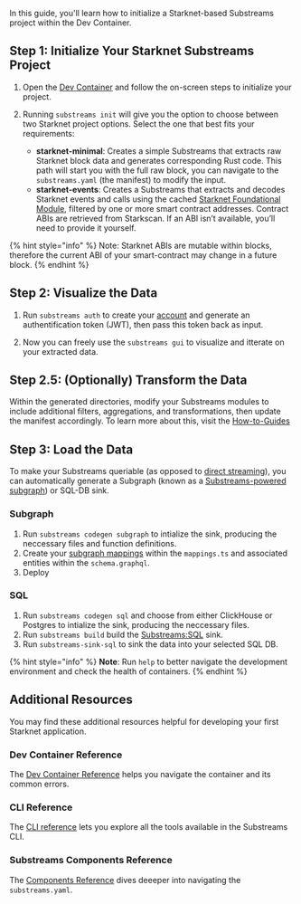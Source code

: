 In this guide, you'll learn how to initialize a Starknet-based Substreams project within the Dev Container.

## Step 1: Initialize Your Starknet Substreams Project

1. Open the [Dev Container](https://github.com/streamingfast/substreams-starter) and follow the on-screen steps to initialize your project.

2. Running `substreams init` will give you the option to choose between two Starknet project options. Select the one that best fits your requirements:
    - **starknet-minimal**: Creates a simple Substreams that extracts raw Starknet block data and generates corresponding Rust code. This path will start you with the full raw block, you can navigate to the `substreams.yaml` (the manifest) to modify the input.
    - **starknet-events**: Creates a Substreams that extracts and decodes Starknet events and calls using the cached [Starknet Foundational Module](https://substreams.dev/packages/starknet-foundational/v0.1.4), filtered by one or more smart contract addresses. Contract ABIs are retrieved from Starkscan. If an ABI isn’t available, you’ll need to provide it yourself.

{% hint style="info" %} 
Note: Starknet ABIs are mutable within blocks, therefore the current ABI of your smart-contract may change in a future block. 
{% endhint %}
    
## Step 2: Visualize the Data

1. Run `substreams auth` to create your [account](https://thegraph.market/) and generate an authentification token (JWT), then pass this token back as input.

2. Now you can freely use the `substreams gui` to visualize and itterate on your extracted data.

## Step 2.5: (Optionally) Transform the Data 

Within the generated directories, modify your Substreams modules to include additional filters, aggregations, and transformations, then update the manifest accordingly. To learn more about this, visit the [How-to-Guides](../how-to-guides/develop-your-own-substreams/develop-your-own-substreams.md)

## Step 3: Load the Data

To make your Substreams queriable (as opposed to [direct streaming](../how-to-guides/sinks/stream/stream.md)), you can automatically generate a Subgraph (known as a [Substreams-powered subgraph](https://thegraph.com/docs/en/sps/introduction/)) or SQL-DB sink.

### Subgraph

1. Run `substreams codegen subgraph` to intialize the sink, producing the neccessary files and function definitions. 
2. Create your [subgraph mappings](../how-to-guides/sinks/subgraph/triggers.md) within the `mappings.ts` and associated entities within the `schema.graphql`.
3.  Deploy

### SQL

1. Run `substreams codegen sql` and choose from either ClickHouse or Postgres to intialize the sink, producing the neccessary files. 
2. Run `substreams build` build the [Substreams:SQL](../how-to-guides/sinks/sql/sql-sink.md) sink. 
3. Run `substreams-sink-sql` to sink the data into your selected SQL DB.

{% hint style="info" %}
**Note**: Run `help` to better navigate the development environment and check the health of containers. 
{% endhint %}

## Additional Resources

You may find these additional resources helpful for developing your first Starknet application.

### Dev Container Reference

The [Dev Container Reference](../references/devcontainer-ref.md) helps you navigate the container and its common errors. 

### CLI Reference

The [CLI reference](../references/cli/command-line-interface.md) lets you explore all the tools available in the Substreams CLI.

### Substreams Components Reference

The [Components Reference](../references/substreams-components/) dives deeeper into navigating the `substreams.yaml`.

